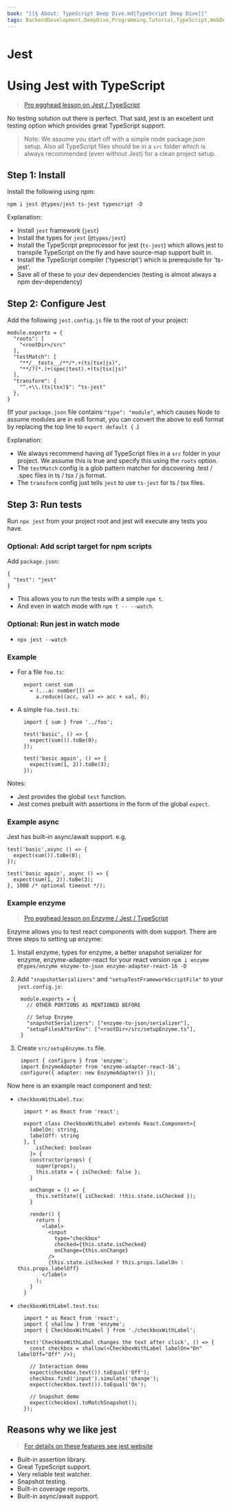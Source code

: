```yaml
---
book: "[[§ About꞉ TypeScript Deep Dive.md|TypeScript Deep Dive]]"
tags: BackendDevelopment,DeepDive,Programming,Tutorial,TypeScript,WebDevelopment
---
```


# Jest

# Using Jest with TypeScript

> [Pro egghead lesson on Jest / TypeScript](https://egghead.io/lessons/typescript-getting-started-with-jest-using-typescript)

No testing solution out there is perfect. That said, jest is an excellent unit testing option which provides great TypeScript support.

> Note: We assume you start off with a simple node package.json setup. Also all TypeScript files should be in a `src` folder which is always recommended (even without Jest) for a clean project setup.

## Step 1: Install

Install the following using npm:

```
npm i jest @types/jest ts-jest typescript -D
```

Explanation:

- Install `jest` framework (`jest`)
- Install the types for `jest` (`@types/jest`)
- Install the TypeScript preprocessor for jest (`ts-jest`) which allows jest to transpile TypeScript on the fly and have source-map support built in.
- Install the TypeScript compiler ('typescript') which is prerequisite for 'ts-jest'.
- Save all of these to your dev dependencies (testing is almost always a npm dev-dependency)

## Step 2: Configure Jest

Add the following `jest.config.js` file to the root of your project:

```
module.exports = {
  "roots": [
    "<rootDir>/src"
  ],
  "testMatch": [
    "**/__tests__/**/*.+(ts|tsx|js)",
    "**/?(*.)+(spec|test).+(ts|tsx|js)"
  ],
  "transform": {
    "^.+\\.(ts|tsx)$": "ts-jest"
  },
}
```

(If your `package.json` file contains `"type": "module"`, which causes Node to assume modules are in es6 format, you can convert the above to es6 format by replacing the top line to `export default {` .)

Explanation:

- We always recommend having _all_ TypeScript files in a `src` folder in your project. We assume this is true and specify this using the `roots` option.
- The `testMatch` config is a glob pattern matcher for discovering .test / .spec files in ts / tsx / js format.
- The `transform` config just tells `jest` to use `ts-jest` for ts / tsx files.

## Step 3: Run tests

Run `npx jest` from your project root and jest will execute any tests you have.

### Optional: Add script target for npm scripts

Add `package.json`:

```
{
  "test": "jest"
}
```

- This allows you to run the tests with a simple `npm t`.
- And even in watch mode with `npm t -- --watch`.

### Optional: Run jest in watch mode

- `npx jest --watch`

### Example

- For a file `foo.ts`:
    
    ```
      export const sum
        = (...a: number[]) =>
          a.reduce((acc, val) => acc + val, 0);
    ```
    
- A simple `foo.test.ts`:
    
    ```
      import { sum } from '../foo';
    
      test('basic', () => {
        expect(sum()).toBe(0);
      });
    
      test('basic again', () => {
        expect(sum(1, 2)).toBe(3);
      });
    ```
    

Notes:

- Jest provides the global `test` function.
- Jest comes prebuilt with assertions in the form of the global `expect`.

### Example async

Jest has built-in async/await support. e.g.

```
test('basic',async () => {
  expect(sum()).toBe(0);
});

test('basic again', async () => {
  expect(sum(1, 2)).toBe(3);
}, 1000 /* optional timeout */);
```

### Example enzyme

> [Pro egghead lesson on Enzyme / Jest / TypeScript](https://egghead.io/lessons/react-test-react-components-and-dom-using-enzyme)

Enzyme allows you to test react components with dom support. There are three steps to setting up enzyme:

1. Install enzyme, types for enzyme, a better snapshot serializer for enzyme, enzyme-adapter-react for your react version `npm i enzyme @types/enzyme enzyme-to-json enzyme-adapter-react-16 -D`
2. Add `"snapshotSerializers"` and `"setupTestFrameworkScriptFile"` to your `jest.config.js`:
    
    ```
     module.exports = {
       // OTHER PORTIONS AS MENTIONED BEFORE
    
       // Setup Enzyme
       "snapshotSerializers": ["enzyme-to-json/serializer"],
       "setupFilesAfterEnv": ["<rootDir>/src/setupEnzyme.ts"],
     }
    ```
    
3. Create `src/setupEnzyme.ts` file.
    
    ```
     import { configure } from 'enzyme';
     import EnzymeAdapter from 'enzyme-adapter-react-16';
     configure({ adapter: new EnzymeAdapter() });
    ```
    

Now here is an example react component and test:

- `checkboxWithLabel.tsx`:
    
    ```
      import * as React from 'react';
    
      export class CheckboxWithLabel extends React.Component<{
        labelOn: string,
        labelOff: string
      }, {
          isChecked: boolean
        }> {
        constructor(props) {
          super(props);
          this.state = { isChecked: false };
        }
    
        onChange = () => {
          this.setState({ isChecked: !this.state.isChecked });
        }
    
        render() {
          return (
            <label>
              <input
                type="checkbox"
                checked={this.state.isChecked}
                onChange={this.onChange}
              />
              {this.state.isChecked ? this.props.labelOn : this.props.labelOff}
            </label>
          );
        }
      }
    ```
    
- `checkboxWithLabel.test.tsx`:
    
    ```
      import * as React from 'react';
      import { shallow } from 'enzyme';
      import { CheckboxWithLabel } from './checkboxWithLabel';
    
      test('CheckboxWithLabel changes the text after click', () => {
        const checkbox = shallow(<CheckboxWithLabel labelOn="On" labelOff="Off" />);
    
        // Interaction demo
        expect(checkbox.text()).toEqual('Off');
        checkbox.find('input').simulate('change');
        expect(checkbox.text()).toEqual('On');
    
        // Snapshot demo
        expect(checkbox).toMatchSnapshot();
      });
    ```
    

## Reasons why we like jest

> [For details on these features see jest website](http://facebook.github.io/jest/)

- Built-in assertion library.
- Great TypeScript support.
- Very reliable test watcher.
- Snapshot testing.
- Built-in coverage reports.
- Built-in async/await support.
